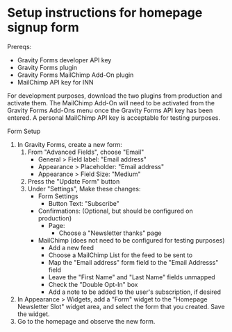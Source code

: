 # Setup instructions for homepage signup form

Prereqs:

- Gravity Forms developer API key
- Gravity Forms plugin
- Gravity Forms MailChimp Add-On plugin
- MailChimp API key for INN

For development purposes, download the two plugins from production and activate them. The MailChimp Add-On will need to be activated from the Gravity Forms Add-Ons menu once the Gravity Forms API key has been entered. A personal MailChimp API key is acceptable for testing purposes.

Form Setup

1. In Gravity Forms, create a new form:
	1. From "Advanced Fields", choose "Email"
		- General > Field label: "Email address"
		- Appearance > Placeholder: "Email address"
		- Appearance > Field Size: "Medium"
	2. Press the "Update Form" button
	3. Under "Settings", Make these changes:
		- Form Settings
			- Button Text: "Subscribe"
		- Confirmations: (Optional, but should be configured on production)
			- Page:
				- Choose a "Newsletter thanks" page
		- MailChimp (does not need to be configured for testing purposes)
			- Add a new feed
			- Choose a MailChimp List for the feed to be sent to
			- Map the "Email address" form field to the "Email Addresss" field
			- Leave the "First Name" and "Last Name" fields unmapped
			- Check the "Double Opt-In" box
			- Add a note to be added to the user's subscription, if desired
2. In Appearance > Widgets, add a "Form" widget to the "Homepage Newsletter Slot" widget area, and select the form that you created. Save the widget.
3. Go to the homepage and observe the new form.
